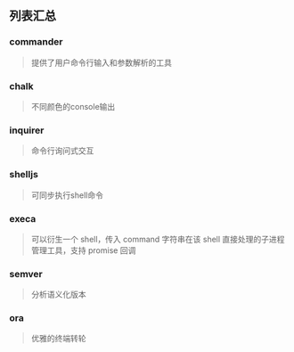 

## 列表汇总

### commander

> 提供了用户命令行输入和参数解析的工具

### chalk

> 不同颜色的console输出

### inquirer

> 命令行询问式交互

### shelljs

> 可同步执行shell命令

### execa

> 可以衍生一个 shell，传入 command 字符串在该 shell 直接处理的子进程管理工具，支持 promise 回调

### semver

> 分析语义化版本

### ora

> 优雅的终端转轮

